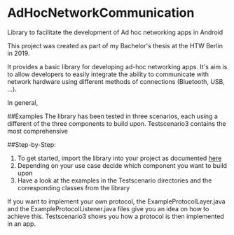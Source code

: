 # AdHocNetworkCommunication
Library to facilitate the development of Ad hoc networking apps in Android

This project was created as part of my Bachelor's thesis at the HTW Berlin in 2019.

It provides a basic library for developing ad-hoc networking apps. 
It's aim is to allow developers to easily integrate the ability to communicate with network hardware using different methods of connections (Bluetooth, USB, ...).



In general, 

##Examples
The library has been tested in three scenarios, each using a different of the three components to build upon.
Testscenario3 contains the most comprehensive

##Step-by-Step:
1. To get started, import the library into your project as documented [here](https://developer.android.com/studio/projects/android-library#AddDependency)
2. Depending on your use case decide which component you want to build upon
3. Have a look at the examples in the Testscenario directories and the corresponding classes from the library

If you want to implement your own protocol, the ExampleProtocolLayer.java and the ExampleProtocolListener.java files give you an idea on how to achieve this.
Testscenario3 shows you how a protocol is then implemented in an app.
